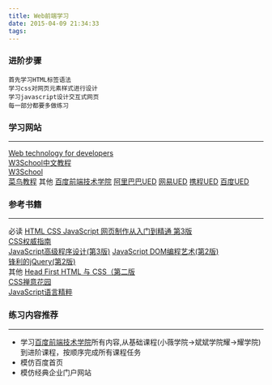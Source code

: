```yaml
---
title: Web前端学习
date: 2015-04-09 21:34:33
tags:
---
```

### 进阶步骤
```
首先学习HTML标签语法
学习css对网页元素样式进行设计
学习javascript设计交互式网页
每一部分都要多做练习
```

### 学习网站
---
[Web technology for developers](https://developer.mozilla.org/en-US/docs/Web/)  
[W3School中文教程](http://www.w3school.com.cn/)   
[W3School](https://www.w3schools.com/default.asp)  
[菜鸟教程](http://www.runoob.com/)
其他
[百度前端技术学院](http://ife.baidu.com/)
[阿里巴巴UED](http://www.aliued.com/?cat=14)
[网易UED](http://uedc.163.com/)
[携程UED](http://ued.ctrip.com/blog/)
[百度UED](http://uxc.baidu.com/)
### 参考书籍
---
必读
[HTML CSS JavaScript 网页制作从入门到精通 第3版](http://product.dangdang.com/24003308.html)  
[CSS权威指南](http://product.dangdang.com/20050535.html)  
[JavaScript高级程序设计(第3版)](http://product.dangdang.com/22628333.html#ddclick_reco_reco_buytogether)
[JavaScript DOM编程艺术(第2版)](http://product.dangdang.com/21049601.html#ddclick_reco_product_alsobuy)  
[锋利的jQuery(第2版)](http://product.dangdang.com/22786088.html#ddclick_reco_product_alsobuy)   
其他
[Head First HTML 与 CSS（第二版](http://product.dangdang.com/23348110.html)  
[CSS禅意花园](http://product.dangdang.com/22806937.html)  
[JavaScript语言精粹](http://product.dangdang.com/22872884.html)  
### 练习内容推荐
---
- 学习[百度前端技术学院](http://ife.baidu.com/)所有内容,从基础课程(小薇学院->斌斌学院耀->耀学院)到进阶课程，按顺序完成所有课程任务
- 模仿百度首页
- 模仿经典企业门户网站